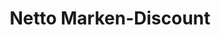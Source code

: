 ---
title: "Netto Marken-Discount"
url: /muenchen/netto-marken-discount-landsberger-strasse/
shop: Supermarkt
---
